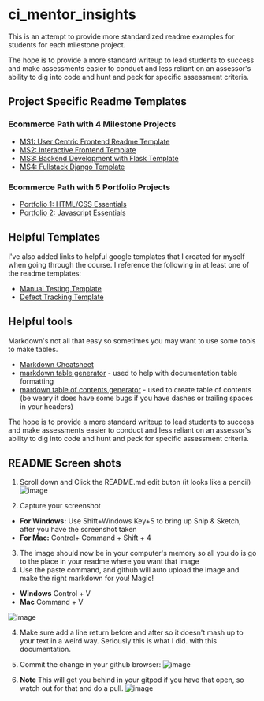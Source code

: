 # ci_mentor_insights

This is an attempt to provide more standardized readme examples for students for each milestone project. 

The hope is to provide a more standard writeup to lead students to success and make assessments easier to conduct and less reliant on an assessor's ability to dig into code and hunt and peck for specific assessment criteria.

## Project Specific Readme Templates

### Ecommerce Path with 4 Milestone Projects

- [MS1: User Centric Frontend Readme Template](USER_CENTRIC_FRONTEND_README.md) 
- [MS2: Interactive Frontend Template](INTERACTIVE_FRONTEND_README.md)
- [MS3: Backend Development with Flask Template](BACKEND_DEVELOPMENT_FLASK.md)
- [MS4: Fullstack Django Template](FULL_STACK_FRAMEWORKS_WITH_DJANGO_README.md)

### Ecommerce Path with 5 Portfolio Projects

- [Portfolio 1: HTML/CSS Essentials](PORTFOLIO_1_CSS_HTML_ESSENTIALS.md)
- [Portfolio 2: Javascript Essentials](PORTFOLIO_2_JAVASCRIPT_ESSENTIALS.md)

## Helpful Templates

I've also added links to helpful google templates that I created for myself when going through the course. I reference the following in at least one of the readme templates: 

- [Manual Testing Template](https://docs.google.com/spreadsheets/d/189VpSeEG9oevSRhvb2WZl8zCk9L3s2iWQyrJ_1jjAGQ/edit?usp=sharing) 
- [Defect Tracking Template](https://docs.google.com/spreadsheets/d/1tYB4X4wTCNEW_Y1no3hsGbclh2bLokl_I5Ev3s5EuJA/edit?usp=sharing)


## Helpful tools

Markdown's not all that easy so sometimes you may want to use some tools to make tables. 

- [Markdown Cheatsheet](https://guides.github.com/features/mastering-markdown/)
- [markdown table generator](https://www.tablesgenerator.com/markdown_tables) - used to help with documentation table formatting
- [mardown table of contents generator](https://ecotrust-canada.github.io/markdown-toc/) - used to create table of contents (be weary it does have some bugs if you have dashes or trailing spaces in your headers)

The hope is to provide a more standard writeup to lead students to success and make assessments easier to conduct and less reliant on an assessor's ability to dig into code and hunt and peck for specific assessment criteria.

## README Screen shots
1. Scroll down and Click the README.md edit buton (it looks like a pencil)
![image](https://user-images.githubusercontent.com/23039742/129390239-4ab8c18c-acff-48e1-83a2-58635b232680.png)

2. Capture your screenshot
  - **For Windows:** Use Shift+Windows Key+S to bring up Snip & Sketch, after you have the screenshot taken
  - **For Mac:** Control+ Command + Shift + 4

3. The image should now be in your computer's memory so all you do is go to the place in your readme where you want that image
5. Use the paste command, and github will auto upload the image and make the right markdown for you! Magic! 
  - **Windows** Control + V
  - **Mac** Command + V
  
 ![image](https://user-images.githubusercontent.com/23039742/129392738-38d80b4c-0d50-4bb0-9c9a-c89a4c26ef7c.png)

4. Make sure add a line return before and after so it doesn't mash up to your text in a weird way. Seriously this is what I did. with this documentation.
   
5. Commit the change in your github browser:
![image](https://user-images.githubusercontent.com/23039742/129395711-409c13e9-9c36-468d-9d59-ee1d6caf3441.png)

6. **Note** This will get you behind in your gitpod if you have that open, so watch out for that and do a pull.
![image](https://user-images.githubusercontent.com/23039742/129395847-4120ffe1-36ad-4eec-b069-c8ad88d8fdea.png)

  

